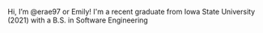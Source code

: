 Hi, I’m @erae97 or Emily!
I'm a recent graduate from Iowa State University (2021) with a B.S. in Software Engineering
<!---
erae97/erae97 is a ✨ special ✨ repository because its `README.md` (this file) appears on your GitHub profile.
You can click the Preview link to take a look at your changes.
--->
